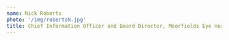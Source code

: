 ```yaml
---
name: Nick Roberts
photo: '/img/robertsN.jpg'
title: Chief Information Officer and Board Director, Moorfields Eye Hospital NHS Foundation Trust
---
```


